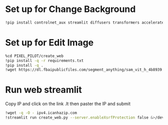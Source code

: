 # Set up for Change Background

```bash
!pip install controlnet_aux streamlit diffusers transformers accelerate safetensors
```

# Set up for Edit Image

```bash
%cd PIXEL_PILOT/create_web
!pip install -q -r requirements.txt
!pip install -q .
!wget https://dl.fbaipublicfiles.com/segment_anything/sam_vit_h_4b8939.pth
```

# Run web streamlit
Copy IP and click on the link .lt then paster the IP  and  submit
``` bash
!wget -q -O - ipv4.icanhazip.com
!streamlit run create_web.py --server.enableXsrfProtection false &>/dev/null & npx localtunnel --port 8501
```
